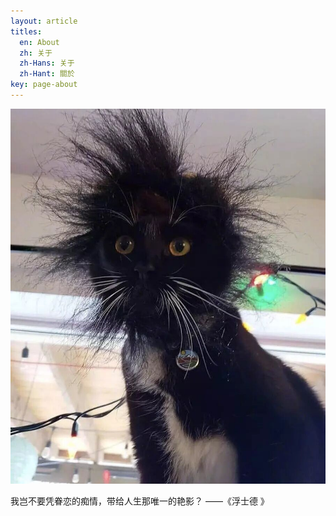 ```yaml
---
layout: article
titles:
  en: About
  zh: 关于
  zh-Hans: 关于
  zh-Hant: 關於
key: page-about
---
```


![作者](https://github.com/Muyao1010/muxxo.github.io/blob/master/img/avatar-xmy.jpg)

我岂不要凭眷恋的痴情，带给人生那唯一的艳影？
——《浮士德 》 

